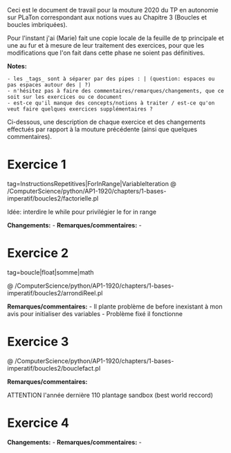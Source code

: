 Ceci est le document de travail pour la mouture 2020 du TP en autonomie sur PLaTon correspondant aux notions vues au Chapitre 3 (Boucles et boucles imbriquées).

Pour l'instant j'ai (Marie) fait une copie locale de la feuille de tp principale et une au fur et à mesure de leur traitement des exercices, pour que les modifications que l'on fait dans cette phase ne soient pas définitives.

**Notes:**

    - les _tags_ sont à séparer par des pipes : | (question: espaces ou pas espaces autour des | ?)
    - n'hésitez pas à faire des commentaires/remarques/changements, que ce soit sur les exercices ou ce document
    - est-ce qu'il manque des concepts/notions à traiter / est-ce qu'on veut faire quelques exercices supplémentaires ?


Ci-dessous, une description de chaque exercice et des changements effectués par rapport à la mouture précédente (ainsi que quelques commentaires).

# Exercice 1
tag=InstructionsRepetitives|ForInRange|VariableIteration
@ /ComputerScience/python/AP1-1920/chapters/1-bases-imperatif/boucles2/factorielle.pl

Idée: interdire le while pour privilégier le for in range

**Changements:**
    - 
**Remarques/commentaires:**
    -

# Exercice 2

tag=boucle|float|somme|math

@ /ComputerScience/python/AP1-1920/chapters/1-bases-imperatif/boucles2/arrondiReel.pl

**Remarques/commentaires:**
    - Il plante problème de before inexistant à mon avis pour initialiser des variables
    - Problème fixé il fonctionne 

# Exercice 3

@ /ComputerScience/python/AP1-1920/chapters/1-bases-imperatif/boucles2/bouclefact.pl

**Remarques/commentaires:**

ATTENTION l'année dernière 110 plantage sandbox (best world reccord)

# Exercice 4


**Changements:**
    - 
**Remarques/commentaires:**
    -



